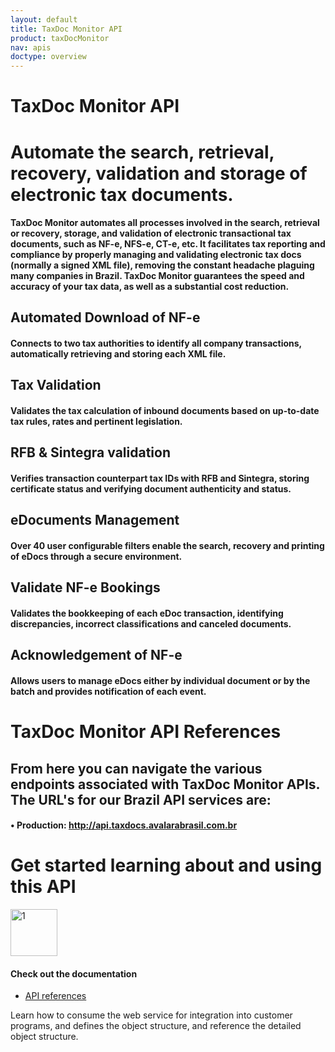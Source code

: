 ```yaml
---
layout: default
title: TaxDoc Monitor API
product: taxDocMonitor
nav: apis
doctype: overview
---
```

<div class="row bg-map padding-bottom">
  <div class="col-md-8 col-md-offset-2 text-center ">
    <h1 class="h1p">TaxDoc Monitor API</h1>
    <!-- <img src="/public/images/devdot/DevDotSvgGAssets_TaxCaLculation.svg" height="100" alt="LandedCost" /> -->
  </div>
</div>
<div class="row border-top padding-top padding-bottom">
  <div class="col-md-8 col-md-offset-2 text-center">
    <h1 class="h1p">Automate the search, retrieval, recovery, validation and storage of electronic tax documents.</h1>
    <h4>
      TaxDoc Monitor automates all processes involved in the search, retrieval or recovery, storage, and validation of electronic transactional tax documents, such as NF-e, NFS-e, CT-e, etc. It facilitates tax reporting and compliance by properly managing and validating electronic tax docs (normally a signed XML file), removing the constant headache plaguing many companies in Brazil. TaxDoc Monitor guarantees the speed and accuracy of your tax data, as well as a substantial cost reduction.
    </h4>
    
  <h2>Automated Download of NF-e</h2>
  <h4 class="text-left">Connects to two tax authorities to identify all company transactions, automatically retrieving and storing each XML file.</h4>

  <h2>Tax Validation</h2>
  <h4 class="text-left">Validates the tax calculation of inbound documents based on up-to-date tax rules, rates and pertinent legislation.</h4>

  <h2>RFB & Sintegra validation</h2>
  <h4 class="text-left">Verifies transaction counterpart tax IDs with RFB and Sintegra, storing certificate status and verifying document authenticity and status.</h4>

  <h2>eDocuments Management</h2>
  <h4 class="text-left">Over 40 user configurable filters enable the search, recovery and printing of eDocs through a secure environment.</h4>

  <h2>Validate NF-e Bookings</h2>
  <h4 class="text-left">Validates the bookkeeping of each eDoc transaction, identifying discrepancies, incorrect classifications and canceled documents.</h4>

  <h2>Acknowledgement of NF-e</h2>
  <h4 class="text-left">Allows users to manage eDocs either by individual document or by the batch and provides notification of each event.</h4>
</div>

  <div class="col-md-8 col-md-offset-2 text-center">
    <h1 class="h1p">TaxDoc Monitor API References</h1>
     <h2>From here you can navigate the various endpoints associated with TaxDoc Monitor APIs. The URL's for our Brazil API services are:</h2>
     <h4 class="text-left">•	Production: <a href="http://api.taxdocs.avalarabrasil.com.br">http://api.taxdocs.avalarabrasil.com.br</a></h4>
  </div>


</div>
<div class="row border-top padding-top padding-bottom">
  <div class="col-md-8 col-md-offset-2 text-center">
    <h1 class="h1p">Get started learning about and using this API</h1>
    <div class="row card">
        <div class="col-md-3 col-md-offset-2">
                <img src="/public/images/devdot/DevDotSvgGAssets_One.svg" height="75" alt="1" />
        </div>
    </div>
    <div class="row card card-border-top">
        <div class="col-md-3 col-md-offset-2">
            <h4>Check out the documentation</h4>
        </div>
    </div>
    <div class="row card">
        <div class="col-md-3 col-md-offset-2 padding-top">
            <ul class="pipe">
                <li><a href="api-reference/">API references</a></li>
            </ul>
        </div>
    </div>
    <div class="row card">
        <div class="col-md-3 col-md-offset-2 padding-top">
            <p class="text-left">Learn how to consume the web service for
               integration into customer programs, and defines
               the object structure, and reference the detailed
               object structure.
            </p>
        </div>
    </div>
  </div>
</div>